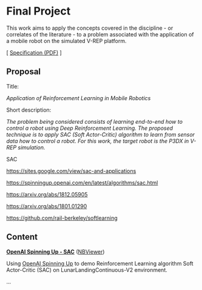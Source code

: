 # Final Project

This work aims to apply the concepts covered in the discipline - or correlates of the literature - to a problem associated with the application of a mobile robot on the simulated V-REP platform.

[ [Specification (PDF)](https://www.ic.unicamp.br/~esther/teaching/2019s2/mo651/P4.pdf) ]

## Proposal

Title:

*Application of Reinforcement Learning in Mobile Robotics*

Short description:

*The problem being considered consists of learning end-to-end how to control a robot using Deep Reinforcement Learning. The proposed technique is to apply SAC (Soft Actor-Critic) algorithm to learn from sensor data how to control a robot. For this work, the target robot is the P3DX in V-REP simulation.*

SAC

https://sites.google.com/view/sac-and-applications

https://spinningup.openai.com/en/latest/algorithms/sac.html

https://arxiv.org/abs/1812.05905

https://arxiv.org/abs/1801.01290

https://github.com/rail-berkeley/softlearning


## Content

[**OpenAI Spinning Up - SAC**](OpenAI%20Spinning%20Up%20-%20SAC.ipynb) ([NBViewer](https://nbviewer.jupyter.org/github/cirocavani/MO651-Robotics/blob/master/workspace/P4/OpenAI%20Spinning%20Up%20-%20SAC.ipynb))

Using [OpenAI Spinning Up](https://spinningup.openai.com/) to demo Reinforcement Learning algorithm Soft Actor-Critic (SAC) on LunarLandingContinuous-V2 environment.

...
